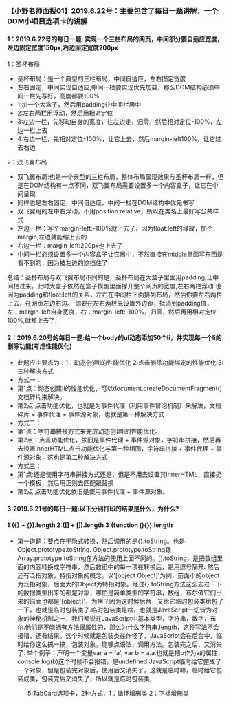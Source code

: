 <h3>【小野老师面授01】2019.6.22号：主要包含了每日一题讲解，一个DOM小项目选项卡的讲解</h3>
<h4>1：2019.6.22号的每日一题: 实现一个三栏布局的网页，中间部分要自适应宽度，左边固定宽度150px,右边固定宽度200px</h4>
<p>1：圣杯布局</p>
<ul>
<li>     圣杯布局：是一个典型的三栏布局，中间自适应，左右固定宽度 </li>
<li>     左右固定，中间实现自适应,中间一栏要实现优先加载，那么DOM结构必须中间一栏先写好，高度都要100% </li> 
<li>     1:加一个大盒子，然后用padding让中间栏居中 </li>
<li>     2:左右两栏用浮动，然后用相对定位 </li>
<li>     3:左边一栏，先移动自身的宽度，往左边走，归零，然后相对定位-100%，左边一栏上去 </li>
<li>     4:右边一栏，先相对定位-100%，让它上去，然后margin-left100%，让它过去右边  </li>
</ul>
<p>2：双飞翼布局</p>
<ul>
<li> 双飞翼布局:也是一个典型的三栏布局，整体布局呈现效果与圣杯布局一样，但是在DOM结构有一点不同，双飞翼布局需要设置多一个内容盒子，让它在中间呈现 </li>
<li> 同样也是左右固定，中间自适应，中间一栏在DOM结构中优先书写 </li>
<li> 双飞翼用的左中右浮动，不用position:relative，所以在类名上最好写公共样式</li>
<li> 左边一栏：写个margin-left:-100%就上去了，因为float:left的缘故，加个margin,左边就能缩上去的 </li>
<li> 右边一栏：margin-left:200px也上去了</li>
<li> 中间一栏必须设置多一个内容盒子让它居中，不然直接在middle里面写东西是看不到的，因为被左边的遮挡住了</li>
</ul>
<p>
    总结：圣杯布局与双飞翼布局不同的是，圣杯布局在大盒子里面用padding,让中间栏过来。此时大盒子依然在盒子模型里面撑开整个网页的宽度,左右两栏浮动 
    也因为padding和float:left的关系，左右在中间栏下面排列布局，然后你要左右两栏上去，在网页左边右边。
    你要在左右两栏先设置外边距，抵消到padding值，左：margin-left自身宽度，右：margin-left:-100%，归零，然后再用相对定位100%,就都上去了.
</p>
<h4>2：2019.6.20号的每日一题:给一个body的ul动态添加50个li，并实现每一个li的删除功能(考虑性能优化)</h4>
<ul>
<li>此题应主要点为：1：动态创建li的性能优化 2:点击删除功能绑定的性能优化 3:三种解决方式</li>
<li>方式一：</li>
<li>第1点：动态创建li的性能优化，可以document.createDocumentFragment()文档碎片来解决。</li>
<li>第2点:点击功能优化，也就是为事件代理（利用事件冒泡机制）来解决，文档碎片 + 事件代理 + 事件源对象，也就是第一种解决方式</li>
<li>方式二：</li> 
<li>第1点：字符串拼接方式来完成动态创建li的性能优化。</li>
<li>第2点：点击功能优化，依旧是事件代理 + 事件源对象，字符串拼接，然后再去设置innerHTML.点击功能优化与第一种相同，字符串拼接 + 事件代理 + 事件源对象，这也是第二种解决方式</li>
<li>方式三：</li>
<li>第1点:还是使用字符串拼接方式还是，但是不用去设置其innerHTML，直接扔一个模板，然后用正则去匹配跟替换</li>
<li>第2点:点击功能优化依旧是使用事件代理 + 事件源对象。  
</ul>
<h4>3:2019.6.21号的每日一题:以下分别打印的结果是什么，为什么?
<h4>1:({} + {}).length 2:([] + []).length 3:(function (){}).length</h4>
<ul>
<li>第一道题：要点在于隐式转换，然后调用的是{}.toString。也是Object.prototype.toString.
Object.prototype.toString跟Array.prototype.toString在方法的使用上面不同的。[].toString，是把数组里面的内容转换成字符串，然后数组中的每一项在转换后，是用逗号隔开.
然后还有泛指对象，特指对象的概念。以'[object Object]'为例，前面小的object为泛指对象，后面大的Object为特指对象。经过{}.toString方法这么去过一下的数据类型出来的都是对象，哪怕是简单类型的字符串，数组，布尔值它们出来的前面也都是'[object]'，为啥？因为这时候后台，又给它临时包装类给包了一下，也就是临时包装类了.临时包装类是啥，也就是JavaScript一切皆为对象的神秘机制之一，我们都说在JavaScript中基本类型，字符串，数字，布尔.他们是不能拥有方法跟属性的，那么为什么字符串.length，这种写法不会报错，还有结果。这个时候就是包装类在作怪了，JavaScript会在后台中，临时给你这么搞一搞，包装对象，能够点语法，调用方法。包装完之后，又消失了.
举个例子：声明一个变量var a = 'a', var b = a.a.也就是把b作为a的属性，console.log(b)这个时候不会报错，是undefined.JavaScript临时给它整成了一个对象，但是包装完对象后，使用后又消失了，这就是临时嘛，临时给它包装成类，包装完后又消失了，所以就是临时包装类.
</li>
<ul>

<p>5:TabCard选项卡，2种方式，1：循环增删类 2：下标增删类</p>
